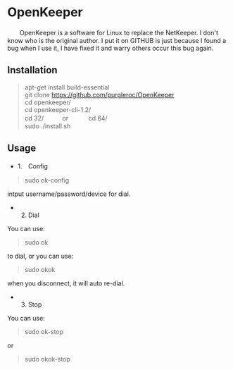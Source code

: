 # OpenKeeper
 　　OpenKeeper is a software for Linux to replace the NetKeeper. I don't know who is the original author. I put it on GITHUB is just because I found a bug when I use it, I have fixed it and warry others occur this bug again. 
## Installation
>apt-get install build-essential<br>
>git clone https://github.com/purpleroc/OpenKeeper<br>
>cd openkeeper/<br> 
>cd openkeeper-cli-1.2/<br> 
>cd 32/　　　or 　　　cd 64/<br>
>sudo ./install.sh

## Usage
* 1.　Config<br> 

>sudo ok-config<br>

intput username/password/device for dial.

* 2. Dial<br>

You can use:
>sudo ok

to dial, or you can use:
>sudo okok

when you disconnect, it will auto re-dial. 

* 3. Stop

You can use:
>sudo ok-stop

or
>sudo okok-stop

